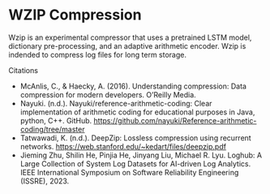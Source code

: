 # WZIP Compression

Wzip is an experimental compressor that uses a pretrained LSTM model, dictionary pre-processing, and an adaptive arithmetic encoder. Wzip is indended to compress log files for long term storage.

Citations
- McAnlis, C., & Haecky, A. (2016). Understanding compression: Data compression for modern developers. O’Reilly Media. 
- Nayuki. (n.d.). Nayuki/reference-arithmetic-coding: Clear implementation of arithmetic coding for educational purposes in Java, python, C++. GitHub. https://github.com/nayuki/Reference-arithmetic-coding/tree/master 
- Tatwawadi, K. (n.d.). DeepZip: Lossless compression using recurrent networks. https://web.stanford.edu/~kedart/files/deepzip.pdf 
- Jieming Zhu, Shilin He, Pinjia He, Jinyang Liu, Michael R. Lyu. Loghub: A Large Collection of System Log Datasets for AI-driven Log Analytics. IEEE International Symposium on Software Reliability Engineering (ISSRE), 2023.